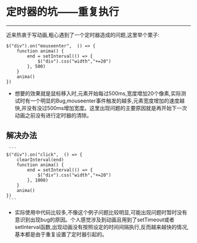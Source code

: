 # 定时器的坑——重复执行
----  
近来热衷于写动画,粗心遇到了一个定时器造成的问题,这里举个栗子:  
```  
$("div").on("mouseenter",  () => {
    function anima() {
        end = setInterval(() => {
            $("div").css("width","+=20")
        }, 500)
    }
    anima()
})
```  
* 想要的效果就是鼠标移入时,元素开始每过500ms,宽度增加20个像素,实际测试时有一个明显的Bug,mouseenter事件触发的越多,元素宽度增加的速度越快,并没有没过500ms增加宽度。这里出现问题的主要原因就是再开始下一次动画之前没有进行定时器的清除。
  
## 解决办法   
     ```
    $("div").on("click",  () => {
        clearInterval(end)
        function anima() {
            end = setInterval(() => {
                $("div").css("width","+=20")
            }, 1000)
        }
        anima()
    })
     ```    
*  实际使用中代码比较多,不像这个例子问题比较明显,可能出现问题时暂时没有意识到出现bug的原因。个人感觉涉及到动画且用到了setTimeout或者setInterval函数,出现动画没有按照设定的时间间隔执行,反而越来越快的情况,基本都是由于重复设置了定时器引起的。